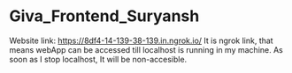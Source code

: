 # Giva_Frontend_Suryansh
Website link: https://8df4-14-139-38-139.in.ngrok.io/
It is ngrok link, that means webApp can be accessed till localhost is running in my machine.
As soon as I stop localhost, It will be non-accesible.
